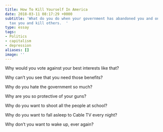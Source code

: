 ```yaml
---
title: How To Kill Yourself In America
date: 2018-03-11 08:17:29 +0000
subtitle: 'What do you do when your government has abandoned you and only exists to
  tax you and kill others.  '
type: essay
tags:
- Politics
- capitalism
- depression
aliases: []
image: ''
---
```

Why would you vote against your best interests like that?

Why can’t you see that you need those benefits?

Why do you hate the government so much?

Why are you so protective of your guns?

Why do you want to shoot all the people at school?

Why do you want to fall asleep to Cable TV every night?

Why don’t you want to wake up, ever again?
